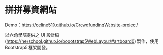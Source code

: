 # 拼拼募資網站
Demo：https://celine510.github.io/CrowdfundingWebsite-project/

以六角學院提供之 UI 設計稿 (https://hexschool.github.io/boootstrap5WebLayout/#artboard0) 製作，使用 Bootstrap5 框架開發。
